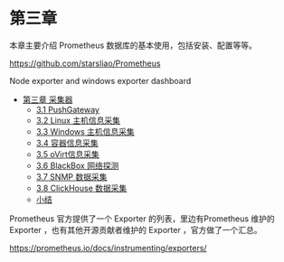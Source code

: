 # 第三章 

本章主要介绍 Prometheus 数据库的基本使用，包括安装、配置等等。

https://github.com/starsliao/Prometheus

Node exporter and windows exporter dashboard 

* [第三章 采集器](chapter03-Exporter/README.md)
    * [3.1 PushGateway](chapter03-Exporter/3.1-pushgateway.md)
    * [3.2 Linux 主机信息采集](chapter03-Exporter/3.2-node-exporter.md)
    * [3.3 Windows 主机信息采集](chapter03-Exporter/3.3-windows-exporter.md)
    * [3.4 容器信息采集](chapter03-Exporter/3.4-cadvisor.md)
    * [3.5 oVirt信息采集](chapter03-Exporter/3.5-ovirt-exporter.md)
    * [3.6 BlackBox 网络探测](chapter03-Exporter/3.6-blackbox-exporter.md)
    * [3.7 SNMP 数据采集](chapter03-Exporter/3.7-snmp-exporter.md)
    * [3.8 ClickHouse 数据采集](chapter03-Exporter/3.8-clickhouse-exporter.md)
    * [小结](chapter03-Exporter/END.md)


Prometheus 官方提供了一个 Exporter 的列表，里边有Prometheus 维护的 Exporter ，也有其他开源贡献者维护的 Exporter ，官方做了一个汇总。

https://prometheus.io/docs/instrumenting/exporters/